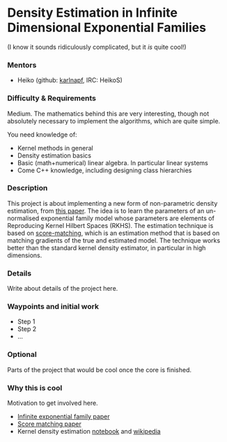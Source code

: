 # Density Estimation in Infinite Dimensional Exponential Families

(I know it sounds ridiculously complicated, but it *is* quite cool!)

### Mentors
 * Heiko (github: [karlnapf](https://github.com/karlnapf), IRC: HeikoS)

### Difficulty & Requirements
Medium.
The mathematics behind this are very interesting, though not absolutely necessary to implement the algorithms, which are quite simple.

You need knowledge of:
 * Kernel methods in general
 * Density estimation basics
 * Basic (math+numerical) linear algebra. In particular linear systems
 * Come C++ knowledge, including designing class hierarchies

### Description
This project is about implementing a new form of non-parametric density estimation, from [this paper](http://arxiv.org/abs/1312.3516). The idea is to learn the parameters of an un-normalised exponential family model whose parameters are elements of Reproducing Kernel Hilbert Spaces (RKHS). The estimation technique is based on [score-matching](http://www.cs.helsinki.fi/u/ahyvarin/papers/JMLR05.pdf), which is an estimation method that is based on matching gradients of the true and estimated model. The technique works better than the standard kernel density estimator, in particular in high dimensions.

### Details
Write about details of the project here.

### Waypoints and initial work
 * Step 1
 * Step 2
 * ...

### Optional
Parts of the project that would be cool once the core is finished.

### Why this is cool
Motivation to get involved here.

 * [Infinite exponential family paper](http://arxiv.org/abs/1312.3516)
 * [Score matching paper](http://www.cs.helsinki.fi/u/ahyvarin/papers/JMLR05.pdf)
 * Kernel density estimation [notebook](http://www.shogun-toolbox.org/static/notebook/current/KernelDensity.html) and [wikipedia](http://en.wikipedia.org/wiki/Kernel_density_estimation)